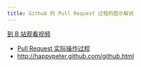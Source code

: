 ```yaml
---
title: Github 的 Pull Request 过程的图示解说
---
```


[到 B 站观看视频]()

- [Pull Request 实际操作过程](http://haoduoshipin.com/episodes/37)
- <http://happypeter.github.com/github.html>
